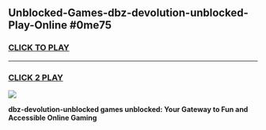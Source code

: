 
## Unblocked-Games-dbz-devolution-unblocked-Play-Online #0me75
<h3>
<a href="https://news.freeplayer.one?title=dbz-devolution-unblocked&ref=3">CLICK TO PLAY</a></h3>
<hr>

<h3>
<a href="https://news.freeplayer.one?title=dbz-devolution-unblocked&ref=3">CLICK 2 PLAY</a>
  
</h3>

<a href="https://news.freeplayer.one?title=dbz-devolution-unblocked&ref=3"><img src="https://clearcache.store/games.png"></a>


**dbz-devolution-unblocked games unblocked: Your Gateway to Fun and Accessible Online Gaming**
